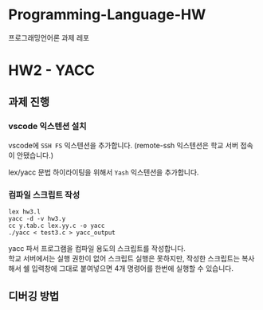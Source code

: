 # Programming-Language-HW
프로그래밍언어론 과제 레포

# HW2 - YACC
## 과제 진행
### vscode 익스텐션 설치
vscode에 `SSH FS` 익스텐션을 추가합니다. (remote-ssh 익스텐션은 학교 서버 접속이 안됐습니다.)   

lex/yacc 문법 하이라이팅을 위해서 `Yash` 익스텐션을 추가합니다.

### 컴파일 스크립트 작성
```shell
lex hw3.l
yacc -d -v hw3.y
cc y.tab.c lex.yy.c -o yacc
./yacc < test3.c > yacc_output
```
yacc 파서 프로그램을 컴파일 용도의 스크립트를 작성합니다.   
학교 서버에서는 실행 권한이 없어 스크립트 실행은 못하지만, 작성한 스크립트는 복사해서 쉘 입력창에 그대로 붙여넣으면 4개 명령어를 한번에 실행할 수 있습니다.   

## 디버깅 방법



